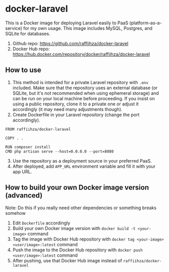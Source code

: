 # docker-laravel

This is a Docker image for deploying Laravel easily to PaaS (platform-as-a-service) for my own usage. This image includes MySQL, Postgres, and SQLite for databases.

1. Github repo: https://github.com/raffiihza/docker-laravel
2. Docker Hub repo: https://hub.docker.com/repository/docker/raffiihza/docker-laravel

## How to use
1. This method is intended for a private Laravel repository with `.env` included. Make sure that the repository uses an external database (or SQLite, but it's not recommended when using ephemeral storage) and can be run on your local machine before proceeding. If you insist on using a public repository, clone it to a private one or adjust it accordingly (it may need many adjustments though).
2. Create Dockerfile in your Laravel repository (change the port accordingly).
```
FROM raffiihza/docker-laravel

COPY . .

RUN composer install
CMD php artisan serve --host=0.0.0.0 --port=8080
```
3. Use the repository as a deployment source in your preferred PaaS.
4. After deployed, add `APP_URL` environment variable and fill it with your app URL.

## How to build your own Docker image version (advanced)
Note: Do this if you really need other dependencies or something breaks somehow

1. Edit `Dockerfile` accordingly
2. Build your own Docker image version with `docker build -t <your-image>` command
3. Tag the image with Docker Hub repository with `docker tag <your-image> <user/image>:latest` command
4. Push the image to the Docker Hub repository with `docker push <user/image>:latest` command
5. After pushing, use that Docker Hub image instead of `raffiihza/docker-laravel`
